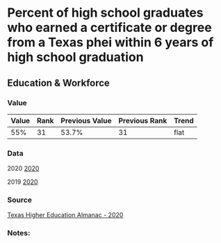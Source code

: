 # Percent of high school graduates who earned a certificate or degree from a Texas phei within 6 years of high school graduation

## Education & Workforce

### Value

|  Value      | Rank        | Previous Value | Previous Rank | Trend | 
| ----------- | ----------- | ----------- | ----------- | -----------|
| 55%      |     31   |    53.7%  | 31        | flat       | 

### Data

2020
[2020](./6year_2020.PNG)

2019
[2020](./6year_2019.PNG)


### Source

[Texas Higher Education Almanac - 2020](http://reportcenter.highered.texas.gov/agency-publication/almanac/2020-texas-public-higher-education-almanac/)

### Notes: